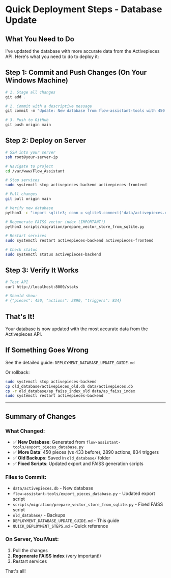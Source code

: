 # Quick Deployment Steps - Database Update

## What You Need to Do

I've updated the database with more accurate data from the Activepieces API. Here's what you need to do to deploy it:

## Step 1: Commit and Push Changes (On Your Windows Machine)

```powershell
# 1. Stage all changes
git add .

# 2. Commit with a descriptive message
git commit -m "Update: New database from flow-assistant-tools with 450 pieces, 2890 actions, 834 triggers"

# 3. Push to GitHub
git push origin main
```

## Step 2: Deploy on Server

```bash
# SSH into your server
ssh root@your-server-ip

# Navigate to project
cd /var/www/Flow_Assistant

# Stop services
sudo systemctl stop activepieces-backend activepieces-frontend

# Pull changes
git pull origin main

# Verify new database
python3 -c "import sqlite3; conn = sqlite3.connect('data/activepieces.db'); cursor = conn.cursor(); cursor.execute('SELECT COUNT(*) FROM pieces'); print(f'Pieces: {cursor.fetchone()[0]}'); cursor.execute('SELECT COUNT(*) FROM actions'); print(f'Actions: {cursor.fetchone()[0]}'); cursor.execute('SELECT COUNT(*) FROM triggers'); print(f'Triggers: {cursor.fetchone()[0]}')"

# Regenerate FAISS vector index (IMPORTANT!)
python3 scripts/migration/prepare_vector_store_from_sqlite.py

# Restart services
sudo systemctl restart activepieces-backend activepieces-frontend

# Check status
sudo systemctl status activepieces-backend
```

## Step 3: Verify It Works

```bash
# Test API
curl http://localhost:8000/stats

# Should show:
# {"pieces": 450, "actions": 2890, "triggers": 834}
```

## That's It!

Your database is now updated with the most accurate data from the Activepieces API.

## If Something Goes Wrong

See the detailed guide: `DEPLOYMENT_DATABASE_UPDATE_GUIDE.md`

Or rollback:
```bash
sudo systemctl stop activepieces-backend
cp old_database/activepieces_old.db data/activepieces.db
cp -r old_database/ap_faiss_index_old data/ap_faiss_index
sudo systemctl restart activepieces-backend
```

---

## Summary of Changes

### What Changed:
- ✅ **New Database**: Generated from `flow-assistant-tools/export_pieces_database.py`
- ✅ **More Data**: 450 pieces (vs 433 before), 2890 actions, 834 triggers
- ✅ **Old Backups**: Saved in `old_database/` folder
- ✅ **Fixed Scripts**: Updated export and FAISS generation scripts

### Files to Commit:
- `data/activepieces.db` - New database
- `flow-assistant-tools/export_pieces_database.py` - Updated export script
- `scripts/migration/prepare_vector_store_from_sqlite.py` - Fixed FAISS script
- `old_database/` - Backups
- `DEPLOYMENT_DATABASE_UPDATE_GUIDE.md` - This guide
- `QUICK_DEPLOYMENT_STEPS.md` - Quick reference

### On Server, You Must:
1. Pull the changes
2. **Regenerate FAISS index** (very important!)
3. Restart services

That's all!

